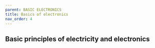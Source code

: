 ```yaml
---
parent: BASIC ELECTRONICS
title: Basics of electronics
nav_order: 4
---
```

 

 Basic principles of electricity and electronics
--------------------------------------------------------------------------------

